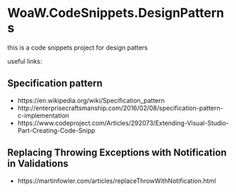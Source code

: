 # WoaW.CodeSnippets.DesignPatterns
this is a code snippets project for design patters

useful links:
<h2> Specification pattern </h2>
<ul>
	<li> https://en.wikipedia.org/wiki/Specification_pattern </li>
	<li> http://enterprisecraftsmanship.com/2016/02/08/specification-pattern-c-implementation </li>
	<li> https://www.codeproject.com/Articles/292073/Extending-Visual-Studio-Part-Creating-Code-Snipp </li>
</ul>

<h2> Replacing Throwing Exceptions with Notification in Validations </h2>
<ul>
	<li> https://martinfowler.com/articles/replaceThrowWithNotification.html </li>
</ul>
